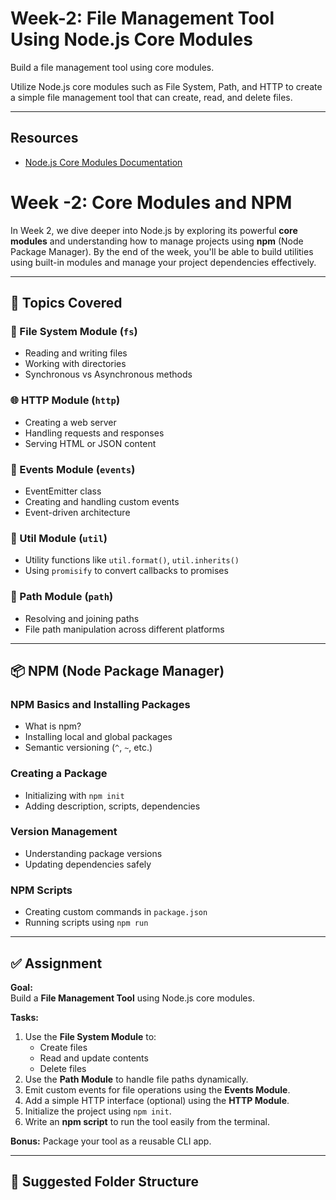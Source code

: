 # Week-2: File Management Tool Using Node.js Core Modules

Build a file management tool using core modules.

Utilize Node.js core modules such as File System, Path, and HTTP to create a simple file management tool that can create, read, and delete files.

---

## Resources

- [Node.js Core Modules Documentation](https://nodejs.org/api/modules.html)

# Week -2: Core Modules and NPM

In Week 2, we dive deeper into Node.js by exploring its powerful **core modules** and understanding how to manage projects using **npm** (Node Package Manager). By the end of the week, you'll be able to build utilities using built-in modules and manage your project dependencies effectively.

---

## 📘 Topics Covered

### 📂 File System Module (`fs`)
- Reading and writing files
- Working with directories
- Synchronous vs Asynchronous methods

### 🌐 HTTP Module (`http`)
- Creating a web server
- Handling requests and responses
- Serving HTML or JSON content

### 🔔 Events Module (`events`)
- EventEmitter class
- Creating and handling custom events
- Event-driven architecture

### 🧰 Util Module (`util`)
- Utility functions like `util.format()`, `util.inherits()`
- Using `promisify` to convert callbacks to promises

### 📁 Path Module (`path`)
- Resolving and joining paths
- File path manipulation across different platforms

---

## 📦 NPM (Node Package Manager)

### NPM Basics and Installing Packages
- What is npm?
- Installing local and global packages
- Semantic versioning (`^`, `~`, etc.)

### Creating a Package
- Initializing with `npm init`
- Adding description, scripts, dependencies

### Version Management
- Understanding package versions
- Updating dependencies safely

### NPM Scripts
- Creating custom commands in `package.json`
- Running scripts using `npm run`

---

## ✅ Assignment

**Goal:**  
Build a **File Management Tool** using Node.js core modules.

**Tasks:**
1. Use the **File System Module** to:
   - Create files
   - Read and update contents
   - Delete files
2. Use the **Path Module** to handle file paths dynamically.
3. Emit custom events for file operations using the **Events Module**.
4. Add a simple HTTP interface (optional) using the **HTTP Module**.
5. Initialize the project using `npm init`.
6. Write an **npm script** to run the tool easily from the terminal.

**Bonus:** Package your tool as a reusable CLI app.

---

## 📁 Suggested Folder Structure

